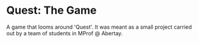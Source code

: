 # Quest: The Game
A game that looms around 'Quest'. It was meant as a small project carried out by a team of students in MProf @ Abertay.
